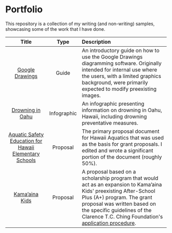 # Portfolio
This repository is a collection of my writing (and non-writing) samples, showcasing some of the work that I have done.

| Title | Type | Description |
| :---: | :---: | :--- |
| [Google Drawings](https://github.com/aaronschmaltz/portfolio/blob/main/guides/google-drawings.md) | Guide | An introductory guide on how to use the Google Drawings diagramming software. Originally intended for internal use where the users, with a limited graphics background, were primarily expected to modify preexisting images. |
| [Drowning in Oahu](https://github.com/aaronschmaltz/portfolio/blob/main/infographics/drowning-infographic.png) | Infographic | An infographic presenting information on drowning in Oahu, Hawaii, including drowning preventative measures. |
| [Aquatic Safety Education for Hawaii Elementary Schools](https://github.com/aaronschmaltz/portfolio/blob/main/proposals/aquatic-safety-education.md) | Proposal | The primary proposal document for Hawaii Aquatics that was used as the basis for grant proposals. I edited and wrote a significant portion of the document (roughly 50%). |
| [Kama’aina Kids](https://github.com/aaronschmaltz/portfolio/blob/main/proposals/kamaaina-kids.md) | Proposal | A proposal based on a scholarship program that would act as an expansion to Kama’aina Kids' preexisting After-School Plus (A+) program. The grant proposal was written based on the specific guidelines of the Clarence T.C. Ching Foundation's [application procedure](https://www.clarencetcchingfoundation.org/grant-seekers/). |
